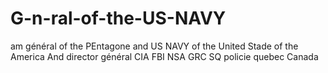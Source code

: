 # G-n-ral-of-the-US-NAVY
am général of the PEntagone and US NAVY of the United Stade of the America And director général CIA FBI NSA GRC SQ policie quebec Canada
